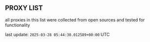 ## PROXY LIST

all proxies in this list were collected from open sources and tested for functionality

last update: `2025-03-28 05:44:30.012589+00:00` UTC